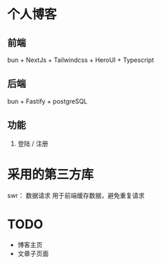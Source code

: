# 个人博客 

## 前端

bun + NextJs + Tailwindcss + HeroUI + Typescript


## 后端

bun + Fastify  + postgreSQL


## 功能

1. 登陆 / 注册


# 采用的第三方库

swr： 数据请求
用于前端缓存数据，避免重复请求


# TODO


* 博客主页
* 文章子页面


